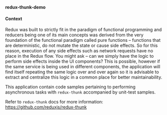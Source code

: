 **redux-thunk-demo**

#### Context

Redux was built to strictly fit in the paradigm of functional programming and reducers being one of its main concepts was derived from the very foundation of the functional paradigm called pure functions – functions that are deterministic, do not mutate the state or cause side effects. So for this reason, execution of any side effects such as network requests have no place in the Redux flow. You might ask – can we simply have the logic to perform side effects inside the UI components? This is possible, however if the same service is being used in different components, the application will find itself repeating the same logic over and over again so it is advisable to extract and centralize this logic in a common place for better maintainability. 

This application contain code samples pertaining to performing asynchronous tasks with `redux-thunk` accompanied by unit-test samples.
 
 Refer to `redux-thunk` docs for more information: https://github.com/reduxjs/redux-thunk